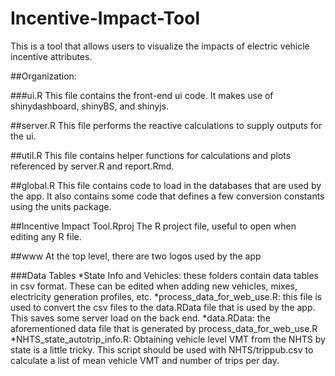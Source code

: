 # Incentive-Impact-Tool
This is a tool that allows users to visualize the impacts of electric vehicle incentive attributes.

##Organization:

###ui.R
This file contains the front-end ui code. It makes use of shinydashboard, shinyBS, and shinyjs.

##server.R
This file performs the reactive calculations to supply outputs for the ui.

##util.R
This file contains helper functions for calculations and plots referenced by server.R and report.Rmd.

##global.R
This file contains code to load in the databases that are used by the app. It also contains some code that defines a few conversion constants using the units package.

##Incentive Impact Tool.Rproj
The R project file, useful to open when editing any R file.

##www
At the top level, there are two logos used by the app

###Data Tables
*State Info and Vehicles: these folders contain data tables in csv format. These can be edited when adding new vehicles, mixes, electricity generation profiles, etc.
*process_data_for_web_use.R: this file is used to convert the csv files to the data.RData file that is used by the app. This saves some server load on the back end.
*data.RData: the aforementioned data file that is generated by process_data_for_web_use.R
*NHTS_state_autotrip_info.R: Obtaining vehicle level VMT from the NHTS by state is a little tricky. This script should be used with NHTS/trippub.csv to calculate a list of mean vehicle VMT and number of trips per day.
